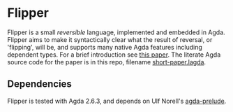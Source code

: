 # Flipper
Flipper is a small _reversible_ language, implemented
and embedded in Agda. Flipper aims to make it syntactically clear what the
result of reversal, or 'flipping', will be, and supports many native Agda features including
dependent types. For a brief introduction see
[this paper](https://arxiv.org/abs/2211.09676). The
literate Agda source code for the paper is in this repo, filename
[short-paper.lagda](short-paper.lagda).

## Dependencies
Flipper is tested with Agda 2.6.3, and depends on Ulf Norell's
[agda-prelude](https://github.com/UlfNorell/agda-prelude).
